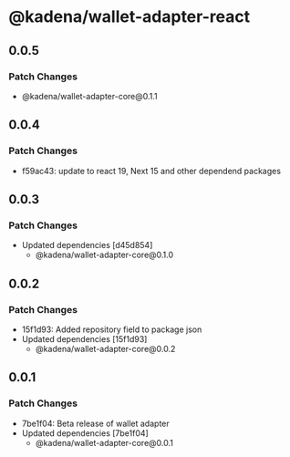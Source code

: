 # @kadena/wallet-adapter-react

## 0.0.5

### Patch Changes

- @kadena/wallet-adapter-core\@0.1.1

## 0.0.4

### Patch Changes

- f59ac43: update to react 19, Next 15 and other dependend packages

## 0.0.3

### Patch Changes

- Updated dependencies \[d45d854]
  - @kadena/wallet-adapter-core\@0.1.0

## 0.0.2

### Patch Changes

- 15f1d93: Added repository field to package json
- Updated dependencies \[15f1d93]
  - @kadena/wallet-adapter-core\@0.0.2

## 0.0.1

### Patch Changes

- 7be1f04: Beta release of wallet adapter
- Updated dependencies \[7be1f04]
  - @kadena/wallet-adapter-core\@0.0.1
